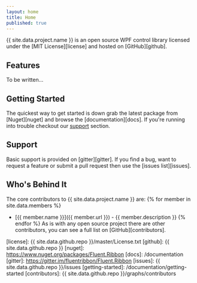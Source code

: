 ```yaml
---
layout: home
title: Home
published: true
---
```


{{ site.data.project.name }} is an open source WPF control library licensed under the [MIT License][license] and hosted on [GitHub][github].

## Features

To be written...

## Getting Started
The quickest way to get started is down grab the latest package from [Nuget][nuget] and browse the [documentation][docs]. If you're running into trouble checkout our [support](#support) section.

## Support<a name="support"></a>
Basic support is provided on [gitter][gitter]. If you find a bug, want to request a feature or submit a pull request then use the [issues list][issues].

## Who's Behind It
The core contributors to {{ site.data.project.name }} are:
{% for member in site.data.members %}
 - [{{ member.name }}]({{ member.url }}) - {{ member.description }}
{% endfor %}
As is with any open source project there are other contributors, you can see a full list on [GitHub][contributors].

[license]: {{ site.data.github.repo }}/master/License.txt
[github]: {{ site.data.github.repo }}
[nuget]: https://www.nuget.org/packages/Fluent.Ribbon
[docs]: /documentation
[gitter]: https://gitter.im/fluentribbon/Fluent.Ribbon
[issues]: {{ site.data.github.repo }}/issues
[getting-started]: /documentation/getting-started
[contributors]: {{ site.data.github.repo }}/graphs/contributors